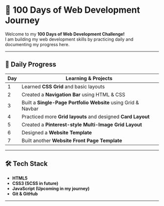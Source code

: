# 🚀 100 Days of Web Development Journey  

Welcome to my **100 Days of Web Development Challenge!**  
I am building my web development skills by practicing daily and documenting my progress here.  

---

## 📅 Daily Progress  

| Day | Learning & Projects |
|-----|---------------------|
| 1   | Learned **CSS Grid** and basic layouts |
| 2   | Created a **Navigation Bar** using HTML & CSS |
| 3   | Built a **Single-Page Portfolio Website** using Grid & Navbar |
| 4   | Practiced more **Grid layouts** and designed **Card Layout** |
| 5   | Created a **Pinterest-style Multi-Image Grid Layout** |
| 6   | Designed a **Website Template** |
| 7   | Built another **Website Front Page Template** |

---

## 🛠️ Tech Stack  
- **HTML5**  
- **CSS3 (SCSS in future)**  
- **JavaScript (Upcoming in my journey)**  
- **Git & GitHub**  

---